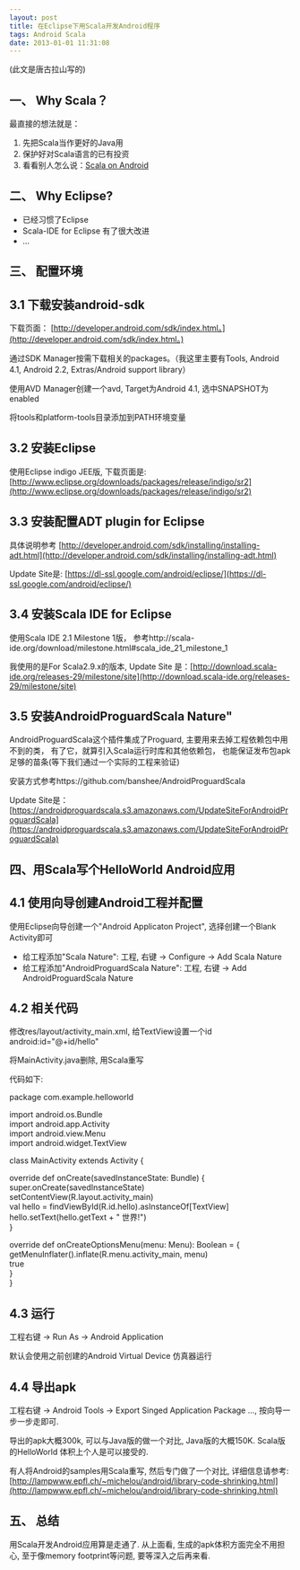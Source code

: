 ```yaml
---
layout: post
title: 在Eclipse下用Scala开发Android程序
tags: Android Scala
date: 2013-01-01 11:31:08
---
```


(此文是唐古拉山写的)

## 一、 Why Scala？

最直接的想法就是：

1.  先把Scala当作更好的Java用
2.  保护好对Scala语言的已有投资
3.  看看别人怎么说：[Scala on Android](http://www.slideshare.net/jakub.kahovec/scala-on-android-12657430)

## 二、 Why Eclipse?

*   已经习惯了Eclipse
*   Scala-IDE for Eclipse 有了很大改进
*   ...

## 三、 配置环境

## 3.1 下载安装android-sdk

下载页面： [http://developer.android.com/sdk/index.html。](http://developer.android.com/sdk/index.html。)

通过SDK Manager按需下载相关的packages。（我这里主要有Tools, Android 4.1, Android 2.2, Extras/Android support library）

使用AVD Manager创建一个avd, Target为Android 4.1, 选中SNAPSHOT为enabled

将tools和platform-tools目录添加到PATH环境变量

## 3.2 安装Eclipse

使用Eclipse indigo JEE版, 下载页面是: [http://www.eclipse.org/downloads/packages/release/indigo/sr2](http://www.eclipse.org/downloads/packages/release/indigo/sr2)

## 3.3 安装配置ADT plugin for Eclipse

具体说明参考 [http://developer.android.com/sdk/installing/installing-adt.html](http://developer.android.com/sdk/installing/installing-adt.html)

Update Site是: [https://dl-ssl.google.com/android/eclipse/](https://dl-ssl.google.com/android/eclipse/)

## 3.4 安装Scala IDE for Eclipse

使用Scala IDE 2.1 Milestone 1版， 参考http://scala-ide.org/download/milestone.html#scala_ide_21_milestone_1

我使用的是For Scala2.9.x的版本, Update Site 是：[http://download.scala-ide.org/releases-29/milestone/site](http://download.scala-ide.org/releases-29/milestone/site)

## 3.5 安装AndroidProguardScala Nature"

AndroidProguardScala这个插件集成了Proguard, 主要用来去掉工程依赖包中用不到的类， 有了它，就算引入Scala运行时库和其他依赖包， 也能保证发布包apk足够的苗条(等下我们通过一个实际的工程来验证)

安装方式参考https://github.com/banshee/AndroidProguardScala

Update Site是：[https://androidproguardscala.s3.amazonaws.com/UpdateSiteForAndroidProguardScala](https://androidproguardscala.s3.amazonaws.com/UpdateSiteForAndroidProguardScala)

## 四、用Scala写个HelloWorld Android应用

## 4.1 使用向导创建Android工程并配置

使用Eclipse向导创建一个"Android Applicaton Project", 选择创建一个Blank Activity即可

*   给工程添加"Scala Nature": 工程, 右键 -> Configure -> Add Scala Nature
*   给工程添加"AndroidProguardScala Nature": 工程, 右键 -> Add AndroidProguardScala Nature

## 4.2 相关代码

修改res/layout/activity_main.xml, 给TextView设置一个id android:id="@+id/hello"

将MainActivity.java删除, 用Scala重写

代码如下:

<div class="mycode">

package com.example.helloworld

import android.os.Bundle     
import android.app.Activity      
import android.view.Menu      
import android.widget.TextView

class MainActivity extends Activity {

  override def onCreate(savedInstanceState: Bundle) {     
    super.onCreate(savedInstanceState)      
    setContentView(R.layout.activity_main)      
    val hello = findViewById(R.id.hello).asInstanceOf[TextView]      
    hello.setText(hello.getText + " 世界!")      
  }

  override def onCreateOptionsMenu(menu: Menu): Boolean = {     
    getMenuInflater().inflate(R.menu.activity_main, menu)      
    true      
  }      
}

</p></div>

## 4.3 运行

工程右键 -> Run As -> Android Application

默认会使用之前创建的Android Virtual Device 仿真器运行

## 4.4 导出apk

工程右键 -> Android Tools -> Export Singed Application Package ..., 按向导一步一步走即可.

导出的apk大概300k, 可以与Java版的做一个对比, Java版的大概150K. Scala版的HelloWorld 体积上个人是可以接受的.

有人将Android的samples用Scala重写, 然后专门做了一个对比, 详细信息请参考: [http://lampwww.epfl.ch/~michelou/android/library-code-shrinking.html](http://lampwww.epfl.ch/~michelou/android/library-code-shrinking.html)

## 五、 总结

用Scala开发Android应用算是走通了. 从上面看, 生成的apk体积方面完全不用担心, 至于像memory footprint等问题, 要等深入之后再来看.
